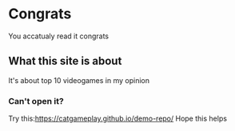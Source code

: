# Congrats

You accatualy read it congrats

## What this site is about

It's about top 10 videogames in my opinion

### Can't open it?

Try this:https://catgameplay.github.io/demo-repo/
Hope this helps